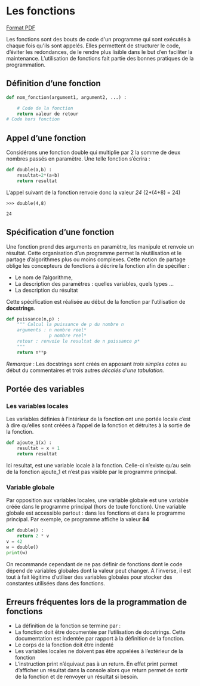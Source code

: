 # Les fonctions
[Format PDF](https://drive.google.com/file/d/1f2hcQPil3IrIb92RjkkJTDq6Yz7LhGfa/view?usp=sharing)


Les fonctions sont des bouts de code d'un programme qui sont exécutés à chaque fois qu'ils sont appelés.  Elles permettent de structurer le code, d’éviter les redondances, de le rendre plus lisible dans le but d’en faciliter la maintenance. L’utilisation de fonctions fait partie des bonnes pratiques de la programmation.

## Définition d’une fonction

```python
def nom_fonction(argument1, argument2, ...) :

    # Code de la fonction
    return valeur de retour
# Code hors fonction
```

## Appel d’une fonction

Considérons une fonction double qui multiplie par 2 la somme de deux nombres passés en paramètre. Une telle fonction s’écrira :
```python
def double(a,b) :
    resultat=2*(a+b)
    return resultat
```
L’appel suivant de la fonction renvoie donc la valeur *24* (2*(4+8) = 24)

`>>> double(4,8)`

`24`

## Spécification d’une fonction

Une fonction prend des arguments en paramètre, les manipule et renvoie un résultat. Cette organisation d’un programme permet la réutilisation et le partage d’algorithmes plus ou moins complexes. Cette notion de partage oblige les concepteurs de fonctions à décrire la fonction afin de spécifier :

-   Le nom de l’algorithme,
-   La description des paramètres : quelles variables, quels types ...
-   La description du résultat

Cette spécification est réalisée au début de la fonction par
l’utilisation de **docstrings**.

``` Python
def puissance(n,p) :
    """ Calcul la puissance de p du nombre n
    arguments : n nombre reel*
                p nombre reel*
    retour : renvoie le resultat de n puissance p*
    """
    return n**p
```

*Remarque* : Les docstrings sont créés en apposant *trois simples cotes* au début du commentaires et trois autres *décalés d’une tabulation.*

## Portée des variables
### Les variables locales
Les variables définies à l’intérieur de la fonction ont une portée locale c’est à dire qu’elles sont créées à l’appel de la fonction et détruites à la sortie de la fonction. 
``` Python
def ajoute_1(x) :											
	resultat = x + 1											
	return resultat											
```

Ici resultat, est une variable locale à la fonction. Celle-ci n’existe qu’au sein de la fonction ajoute_1 et n’est pas visible par le programme principal.

### Variable globale
Par opposition aux variables locales, une variable globale est une variable créée dans le programme principal (hors de toute fonction). Une variable globale est accessible partout : dans les fonctions et dans le programme principal.
Par exemple, ce programme affiche la valeur **84**
``` Python
def double() :												
	return 2 * v											
v = 42													
w = double()												
print(w)
```													
On recommande cependant de ne pas définir de fonctions dont le code dépend de variables globales dont la valeur peut changer. A l’inverse, il est tout à fait légitime d’utiliser des variables globales pour stocker des constantes utilisées dans des fonctions.

## Erreurs fréquentes lors de la programmation de fonctions
- La définition de la fonction se termine par :
- La fonction doit être documentée par l’utilisation de docstrings. Cette documentation est indentée par rapport à la définition de la fonction.
- Le corps de la fonction doit être indenté
- Les variables locales ne doivent pas être appelées à l’extérieur de la fonction
- L’instruction print n’équivaut pas à un return. En effet print permet d’afficher un résultat dans la console alors que return permet de sortir de la fonction et de renvoyer un résultat si besoin.